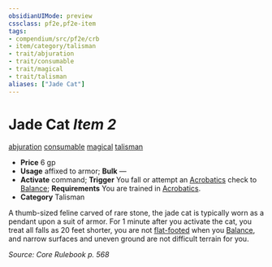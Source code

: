 ```yaml
---
obsidianUIMode: preview
cssclass: pf2e,pf2e-item
tags:
- compendium/src/pf2e/crb
- item/category/talisman
- trait/abjuration
- trait/consumable
- trait/magical
- trait/talisman
aliases: ["Jade Cat"]
---
```

# Jade Cat *Item 2*  
[abjuration](rules/traits/abjuration.md "Abjuration School Trait")  [consumable](rules/traits/consumable.md "Consumable Item Trait")  [magical](rules/traits/magical.md "Magical Item Trait")  [talisman](rules/traits/talisman.md "Talisman Item Trait")  

- **Price** 6 gp
- **Usage** affixed to armor; **Bulk** —
- **Activate** command; **Trigger** You fall or attempt an [Acrobatics](compendium/skills.md#Acrobatics) check to [Balance](rules/actions/balance.md); **Requirements** You are trained in [Acrobatics](compendium/skills.md#Acrobatics).
- **Category** Talisman

A thumb-sized feline carved of rare stone, the jade cat is typically worn as a pendant upon a suit of armor. For 1 minute after you activate the cat, you treat all falls as 20 feet shorter, you are not [flat-footed](rules/conditions.md#Flat-footed) when you [Balance](rules/actions/balance.md), and narrow surfaces and uneven ground are not difficult terrain for you.

*Source: Core Rulebook p. 568*